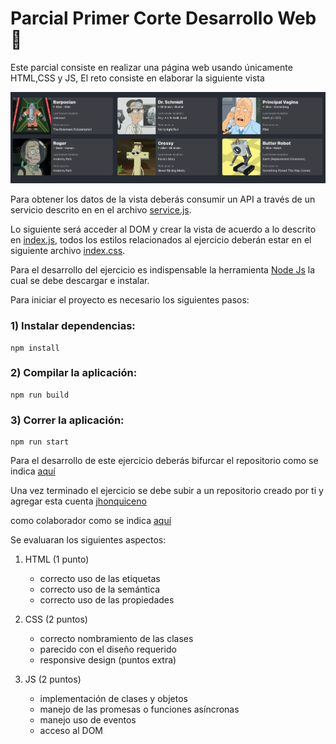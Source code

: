 # Parcial Primer Corte Desarrollo Web 🚀


Este parcial consiste en realizar una página web usando únicamente HTML,CSS y JS,
El reto consiste en elaborar la siguiente vista


![Vista Principal](./design/vista-principal.png)


Para obtener los datos de la vista deberás consumir un API a través de un servicio descrito
en en el archivo [service.js](./src/service.js).


Lo siguiente será acceder al DOM y crear la vista de acuerdo a lo descrito en [index.js](./src/index.js),
todos los estilos relacionados al ejercicio deberán estar en el siguiente archivo [index.css](./src/index.css).


Para el desarrollo del ejercicio es indispensable la herramienta [Node Js](https://nodejs.org/es) la cual se debe descargar e instalar.


Para iniciar el proyecto es necesario los siguientes pasos:


### 1) Instalar dependencias:


```
npm install
```


### 2) Compilar la aplicación:


```
npm run build
```


### 3) Correr la aplicación:


```
npm run start
```


Para el desarrollo de este ejercicio deberás bifurcar el repositorio como se indica [aquí](https://docs.github.com/es/get-started/quickstart/fork-a-repo)


Una vez terminado el ejercicio se debe subir a un repositorio creado por ti y agregar esta cuenta [jhonquiceno](https://github.com/jhonquiceno)


como colaborador como se indica [aquí](https://docs.github.com/es/account-and-profile/setting-up-and-managing-your-personal-account-on-github/managing-access-to-your-personal-repositories/inviting-collaborators-to-a-personal-repository)


Se evaluaran los siguientes aspectos:


1. HTML (1 punto)
     * correcto uso de las etiquetas
     * correcto uso de la semántica
     * correcto uso de las propiedades
      
2. CSS (2 puntos)
     * correcto nombramiento de las clases
     * parecido con el diseño requerido
     * responsive design (puntos extra)
       
3. JS (2 puntos)
     * implementación de clases y objetos
     * manejo de las promesas o funciones asíncronas
     * manejo uso de eventos
     * acceso al DOM

